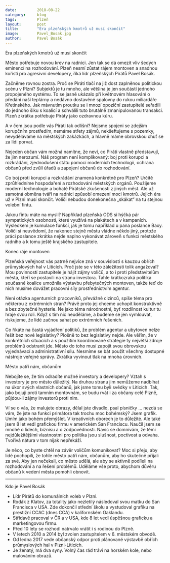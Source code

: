 ```yaml
---
date:         2018-08-22
category:     blog
tags:         Plzeň
layout:       post
title:        "Éra plzeňských kmotrů už musí skončit" 
image:        Pavel_Bosak.jpg
author:       Pavel Bosák
---
```


Éra plzeňských kmotrů už musí skončit

Město potřebuje novou krev na radnici. Jen tak se dá omezit vliv šedých eminencí na rozhodování. Plzeň nesmí zůstat rájem montoven a snadnou kořistí pro agresivní developery, říká lídr plzeňských Pirátů Pavel Bosák.

Začněme rovnou zostra. Proč se Piráti tlačí na již dost zaplněnou politickou scénu v Plzni?
Subjektů je tu mnoho, ale většina je jen součástí jednoho propojeného systému. To se jasně ukázalo při květnovém hlasování o předání naší teplárny a nedávno dostavěné spalovny do rukou miliardáře Křetínského. Jak mávnutím proutku se i mnozí opoziční zastupitelé seřadili do jednoho šiku s koalicí a schválili tuto brutálně zmanipulovanou transakci. Plzeň zkrátka potřebuje Piráty jako ozdravnou kúru. 

A v čem jsou podle vás Piráti tak odlišní?
Nejsme spojeni se zdejším korupčním prostředím, nemáme střety zájmů, nekšeftujeme s pozemky, nevydělá­váme na městských zakáz­kách, a hlavně máme obrovskou chuť se za lidi porvat.

Nejeden občan vám možná namítne, že neví, co Piráti vlastně představují, že jim nerozumí.
Náš program není komplikovaný: boj proti korupci a rozkrádání, zjednodušení státu pomocí moder­ních technologií, ochrana občanů před zvůlí úřadů a  zapojení občanů do rozhodování.

Co boj proti korupci a rozkrádání znamená  konkrétně pro Plzeň?
Určitě zprůhledníme hospodaření a rozhodování městských orgánů. Použijeme moderní technologie a bohaté Pirátské zkušenosti z jiných měst. Ale už samotná obměna tváří na radnici způsobí omezení moci kmotrů. Jejich éra už v Plzni musí skončit. Voliči nebudou donekonečna „skákat“ na tu stejnou volební fintu.

Jakou fintu máte na mysli?
Například plzeňská ODS si hýčká pár sympatických osobností, které využívá na plakátech a v kampaních. Výsledkem je kumulace funkcí, jak je tomu například u pana poslance Baxy. Voliči si neuvědomí, že nakonec stejně městu vládne někdo jiný, protože práci poslance zkrátka nejde naplno vykonávat zároveň s funkcí městského radního a k tomu ještě krajského zastupitele.

Konec ráje montoven

Plzeňská veřejnost vás patrně nejvíce zná v souvislosti s kauzou obřích průmyslových hal v Liticích. Proč jste se v této záležitosti tolik angažoval?
Mou povinností zastupitele je hájit zájmy voličů, a to i proti představitelům města, kteří se postavili na stranu investora. Tahle krátkozraká politika současné koalice umožnila výstavbu přeby­tečných montoven, takže teď do nich musíme dovážet pracovní síly prostřednictvím agentur.

Není otázka agenturních pracovníků, převážně cizinců, spíše téma pro některou z extrémních stran?
Právě proto jej chceme uchopit konstruktivně a bez zbytečné hysterie. Ne jako téma národnostní, byť rozdílnost kultur tu hraje svou roli. Když s tím nic neuděláme, a budeme se jen vymlouvat, riskujeme, že lidé začnou sahat po extrémních řešeních. 

Co říkáte na častá vyjádření politiků, že problém agentur a ubytoven nelze řešit bez nové legislativy?
Plošně to bez legislativy nejde. Ale věřím, že v konkrétních situacích a s použitím koordinované strategie ty největší zdroje problémů odstranit jde. Město do toho musí zapojit svou obrovskou vyjednávací a administrativní sílu. Nesmíme se bát použít všechny dostupné nástroje veřejné správy. Zkrátka vyvinout tlak na mnoha úrovních.

Město patří nám, občanům

Nebojíte se, že tím odradíte možné investory a developery?
Vztah s investory je pro město důležitý. Na druhou stranu jim nemůžeme nadbíhat na úkor svých vlastních občanů, jak jsme tomu byli svědky v Liticích. Tak, jako bojuji proti tamním montovnám, se budu rvát i za občany celé Plzně, půjdou-li zájmy investorů proti nim. 

Ví se o vás, že malujete obrazy, dělal jste divadlo, psal písničky … nezdá se vám, že jste na funkci primátora tak trochu moc bohémský?
Jsem grafik. Umím jako bohém přemýšlet. V kreativních oborech je to důležité. Ale také jsem 8 let vedl grafickou firmu v americkém San Franciscu. Naučil jsem se mnohé o lidech, biznisu a o zodpovědnosti. Navíc se domnívám, že těmi nejdůležitějšími vlastnostmi pro politika jsou slušnost, poctivost a odvaha. Tvořivá nátura v tom nijak nepřekáží.

Je něco, co byste chtěl na závěr voličům komunikovat?
Moc si přeju, aby lidé pochopili, že tohle město patří nám, občanům, aby ho skutečně přijali za své. Aby jen nečekali, co město udělá, ale aby se aktivně podíleli na rozhodování a na řešení problémů. Uděláme vše proto, abychom důvěru občanů k vedení města pomohli obnovit.

_____________________________________________

Kdo je Pavel Bosák

- Lídr Pirátů do komunálních voleb v Plzni.
- Rodák z Klatov, za totality jako nezletilý následoval svou matku do San Francisca v USA. Zde dokončil střední školu a vystudoval grafiku na prestižní CCAC (dnes CCA) v kalifornském Oaklandu.
- Střídavě pracoval v ČR a v USA, kde 8 let vedl úspěšnou graficku a marketingovou firmu. 
- Před 10 lety se rozhodl natrvalo vrátit i s rodinou do Plzně.
- V letech 2010 a 2014 byl zvolen zastupitelem v 6. městském obvodě. 
- Od ledna 2017 vede občanský odpor proti plánované výstavbě obřích průmyslových hal v Plzni-Liticích.
- Je ženatý, má dva syny. Volný čas rád tráví na horském kole, nebo malováním obrazů.